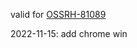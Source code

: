 valid for [OSSRH-81089](https://issues.sonatype.org/browse/OSSRH-81089)



2022-11-15: add chrome win
